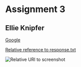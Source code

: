 # Assignment 3
## Ellie Knipfer

[Google](www.google.com)

[Relative reference to response.txt](../assignment-03/responses.txt)

![Relative URl to screenshot](./img/atom-screenshot-1.png)
